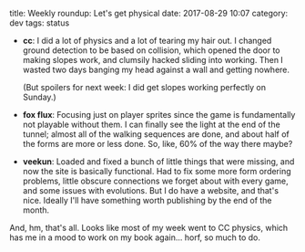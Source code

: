 title: Weekly roundup: Let's get physical
date: 2017-08-29 10:07
category: dev
tags: status

- **cc**: I did a lot of physics and a lot of tearing my hair out.  I changed ground detection to be based on collision, which opened the door to making slopes work, and clumsily hacked sliding into working.  Then I wasted two days banging my head against a wall and getting nowhere.

    (But spoilers for next week: I did get slopes working perfectly on Sunday.)

- **fox flux**: Focusing just on player sprites since the game is fundamentally not playable without them.  I can finally see the light at the end of the tunnel; almost all of the walking sequences are done, and about half of the forms are more or less done.  So, like, 60% of the way there maybe?

- **veekun**: Loaded and fixed a bunch of little things that were missing, and now the site is basically functional.  Had to fix some more form ordering problems, little obscure connections we forget about with every game, and some issues with evolutions.  But I do have a website, and that's nice.  Ideally I'll have something worth publishing by the end of the month.

And, hm, that's all.  Looks like most of my week went to CC physics, which has me in a mood to work on my book again...  horf, so much to do.

